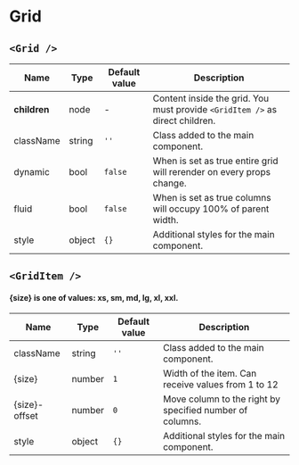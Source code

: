 # Grid

## ```<Grid />```

| Name          | Type    | Default value    | Description                                                                      |
|---------------|---------|------------------|----------------------------------------------------------------------------------|
| **children**  | node    | -		             | Content inside the grid. You must provide ```<GridItem />``` as direct children. |
| className     | string 	| ```''```				 | Class added to the main component. 	                                            |
| dynamic       | bool 	  | ```false``` 		 | When is set as true entire grid will rerender on every props change.             |
| fluid 	      | bool    | ```false``` 		 | When is set as true columns will occupy 100% of parent width.	                  |
| style 		    | object  | ```{}``` 	       | Additional styles for the main component.                                        |

## ```<GridItem />```
#### {size} is one of values: xs, sm, md, lg, xl, xxl.

| Name          | Type    | Default value    | Description                                                |
|---------------|---------|------------------|------------------------------------------------------------|
| className     | string  | ```''```				 | Class added to the main component. 	                      |
| {size}        | number  | ```1``` 		     | Width of the item. Can receive values from 1 to 12         |
| {size}-offset | number  | ```0``` 		     | Move column to the right by specified number of columns.	|
| style 		    | object  | ```{}``` 	       | Additional styles for the main component.                  |
